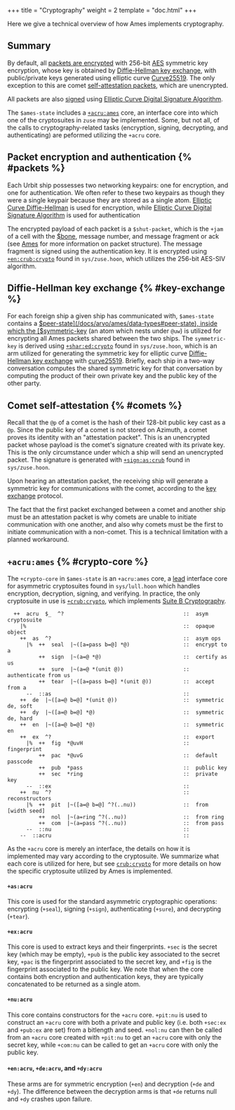 +++
title = "Cryptography"
weight = 2
template = "doc.html"
+++

Here we give a technical overview of how Ames implements cryptography.

## Summary

By default, all [packets are encrypted](#packets) with 256-bit
[AES](https://en.wikipedia.org/wiki/Advanced_Encryption_Standard) symmetric key
encryption, whose key is obtained by [Diffie-Hellman key exchange](#key-exchange),
with public/private keys generated using elliptic curve
[Curve25519](https://en.wikipedia.org/wiki/Curve25519). The only exception to
this are comet [self-attestation packets](#comets), which are unencrypted.

All packets are also [signed](#packets) using [Elliptic Curve Digital Signature
Algorithm](https://en.wikipedia.org/wiki/Elliptic_Curve_Digital_Signature_Algorithm).

The `$ames-state` includes a [`+acru:ames`](#crypto-core) core, an interface
core into which one of the cryptosuites in `zuse` may be implemented. Some, but
not all, of the calls to cryptography-related tasks (encryption, signing,
decrypting, and authenticating) are peformed utilizing the `+acru` core.

## Packet encryption and authentication {% #packets %}

Each Urbit ship possesses two networking keypairs: one for encryption, and one
for authentication. We often refer to these two keypairs as though they were a
single keypair because they are stored as a single atom. [Elliptic Curve
Diffie-Hellman](https://en.wikipedia.org/wiki/Elliptic-curve_Diffie%E2%80%93Hellman)
is used for encryption, while [Elliptic Curve Digital Signature
Algorithm](https://en.wikipedia.org/wiki/Elliptic_Curve_Digital_Signature_Algorithm)
is used for authentication

The encrypted payload of each packet is a `$shut-packet`, which is the `+jam` of
a cell with the [$bone](/docs/arvo/ames/data-types#bone), message number, and message fragment or ack (see
[Ames](/docs/arvo/ames/ames) for more information on packet structure). The
message fragment is signed using the authentication key. It is encrypted using
[`+en:crub:crypto`](/docs/arvo/reference/cryptography#en) found in
`sys/zuse.hoon`, which utilizes the 256-bit AES-SIV algorithm.

## Diffie-Hellman key exchange {% #key-exchange %}

For each foreign ship a given ship has communicated with, `$ames-state` contains a
[$peer-state](/docs/arvo/ames/data-types#peer-state), inside which the [$symmetric-key](/docs/arvo/ames/data-types#symmetric-key) (an atom which nests under
`@uw`) is utilized for encrypting all Ames packets shared between the two ships.
The `symmetric-key` is derived using [`+shar:ed:crypto`](/docs/arvo/reference/cryptography#ed) found in `sys/zuse.hoon`,
which is an arm utilized for generating the symmetric key for elliptic curve
[Diffie-Hellman key
exchange](https://en.wikipedia.org/wiki/Diffie%E2%80%93Hellman_key_exchange)
with [curve25519](https://en.wikipedia.org/wiki/Curve25519). Briefly, each ship
in a two-way conversation computes the shared symmetric key for that
conversation by computing the product of their own private key and the public
key of the other party.

## Comet self-attestation {% #comets %}

Recall that the `@p` of a comet is the hash of their 128-bit public key cast as
a `@p`. Since the public key of a comet is not stored on Azimuth, a comet proves
its identity with an "attestation packet". This is an unencrypted packet whose
payload is the comet's signature created with its private key. This is the only
circumstance under which a ship will send an unencrypted packet. The signature
is generated with
[`+sign:as:crub`](/docs/arvo/reference/cryptography#sign-as) found in
`sys/zuse.hoon`.

Upon hearing an attestation packet, the receiving ship will generate a symmetric
key for communications with the comet, according to the [key
exchange](#key-exchange) protocol.

The fact that the first packet exchanged between a comet and another ship must
be an attestation packet is why comets are unable to initiate communication with
one another, and also why comets must be the first to initiate communication
with a non-comet. This is a technical limitation with a planned workaround.

## `+acru:ames` {% #crypto-core %}

The `+crypto-core` in `$ames-state` is an `+acru:ames` core, a
[lead](/docs/hoon/reference/advanced#dry-polymorphism-and-core-nesting-rules)
interface core for asymmetric cryptosuites found in `sys/lull.hoon` which
handles encryption, decryption, signing, and verifying. In practice, the only
cryptosuite in use is [`+crub:crypto`](#crub), which implements [Suite B
Cryptography](https://en.wikipedia.org/wiki/NSA_Suite_B_Cryptography).

```hoon
  ++  acru  $_  ^?                                      ::  asym cryptosuite
    |%                                                  ::  opaque object
    ++  as  ^?                                          ::  asym ops
      |%  ++  seal  |~([a=pass b=@] *@)                 ::  encrypt to a
          ++  sign  |~(a=@ *@)                          ::  certify as us
          ++  sure  |~(a=@ *(unit @))                   ::  authenticate from us
          ++  tear  |~([a=pass b=@] *(unit @))          ::  accept from a
      --  ::as                                          ::
    ++  de  |~([a=@ b=@] *(unit @))                     ::  symmetric de, soft
    ++  dy  |~([a=@ b=@] *@)                            ::  symmetric de, hard
    ++  en  |~([a=@ b=@] *@)                            ::  symmetric en
    ++  ex  ^?                                          ::  export
      |%  ++  fig  *@uvH                                ::  fingerprint
          ++  pac  *@uvG                                ::  default passcode
          ++  pub  *pass                                ::  public key
          ++  sec  *ring                                ::  private key
      --  ::ex                                          ::
    ++  nu  ^?                                          ::  reconstructors
      |%  ++  pit  |~([a=@ b=@] ^?(..nu))               ::  from [width seed]
          ++  nol  |~(a=ring ^?(..nu))                  ::  from ring
          ++  com  |~(a=pass ^?(..nu))                  ::  from pass
      --  ::nu                                          ::
    --  ::acru                                          ::
```

As the `+acru` core is merely an interface, the details on how it is implemented
may vary according to the cryptosuite. We summarize what each
core is utilized for here, but see
[`crub:crypto`](/docs/arvo/reference/cryptography#crub) for more details on
how the specific cryptosuite utilized by Ames is implemented.

#### `+as:acru`

This core is used for the standard asymmetric cryptographic operations: encrypting
(`+seal`), signing (`+sign`), authenticating (`+sure`), and decrypting (`+tear`).

#### `+ex:acru`

This core is used to extract keys and their fingerprints. `+sec` is the secret key (which
may be empty), `+pub` is the public key associated to the secret key, `+pac` is
the fingerprint associated to the secret key, and `+fig` is the fingerprint
associated to the public key. We note that when the core contains both
encryption and authentication keys, they are typically concatenated to be
returned as a single atom.

#### `+nu:acru`

This core contains constructors for the `+acru` core. `+pit:nu` is used to
construct an `+acru` core with both a private and public key (i.e. both
`+sec:ex` and `+pub:ex` are set) from a bitlength and seed. `+nol:nu` can then be
called from an `+acru` core created with `+pit:nu` to get an `+acru` core with
only the secret key, while `+com:nu` can be called to get an `+acru` core with
only the public key.

#### `+en:acru`, `+de:acru`, and `+dy:acru`

These arms are for symmetric encryption (`+en`) and decryption (`+de` and
`+dy`). The difference between the decryption arms is that `+de` returns null
and `+dy` crashes upon failure.
